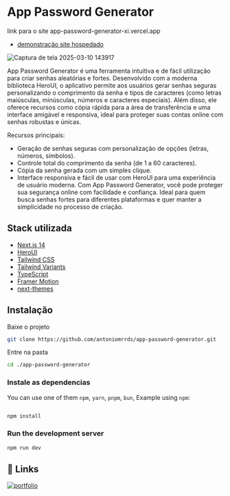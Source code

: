 # App Password Generator
link para o site app-password-generator-xi.vercel.app
- [demonstração site hospedado](https://app-password-generator-xi.vercel.app/)

![Captura de tela 2025-03-10 143917](https://github.com/user-attachments/assets/0e38ba2d-333e-4d4e-9bd9-82c0ca9cea2f)

App Password Generator é uma ferramenta intuitiva e de fácil utilização para criar senhas aleatórias e fortes. Desenvolvido com a moderna biblioteca HeroUI, o aplicativo permite aos usuários gerar senhas seguras personalizando o comprimento da senha e tipos de caracteres (como letras maiúsculas, minúsculas, números e caracteres especiais). Além disso, ele oferece recursos como cópia rápida para a área de transferência e uma interface amigável e responsiva, ideal para proteger suas contas online com senhas robustas e únicas.

Recursos principais:

- Geração de senhas seguras com personalização de opções (letras, números, símbolos).
- Controle total do comprimento da senha (de 1 a 60 caracteres).
- Cópia da senha gerada com um simples clique.
- Interface responsiva e fácil de usar com HeroUI para uma experiência de usuário moderna.
Com App Password Generator, você pode proteger sua segurança online com facilidade e confiança. Ideal para quem busca senhas fortes para diferentes plataformas e quer manter a simplicidade no processo de criação.

## Stack utilizada

- [Next.js 14](https://nextjs.org/docs/getting-started)
- [HeroUI](https://heroui.com)
- [Tailwind CSS](https://tailwindcss.com)
- [Tailwind Variants](https://tailwind-variants.org)
- [TypeScript](https://www.typescriptlang.org)
- [Framer Motion](https://www.framer.com/motion)
- [next-themes](https://github.com/pacocoursey/next-themes)



## Instalação

Baixe o projeto 
````bash
git clone https://github.com/antoniomrrds/app-password-generator.git
````

Entre na pasta

```bash
cd ./app-password-generator
```
    



### Instale as dependencias

You can use one of them `npm`, `yarn`, `pnpm`, `bun`, Example using `npm`:

```bash

npm install
```

### Run the development server

```bash
npm run dev
```


## 🔗 Links
[![portfolio](https://img.shields.io/badge/my_portfolio-000?style=for-the-badge&logo=ko-fi&logoColor=white)](https://portfolioamrrds.vercel.app/)

